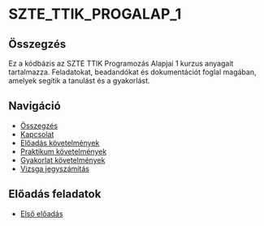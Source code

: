 # SZTE_TTIK_PROGALAP_1

## Összegzés

Ez a kódbázis az SZTE TTIK Programozás Alapjai 1 kurzus anyagait tartalmazza. 
Feladatokat, beadandókat és dokumentációt foglal magában, amelyek segítik a tanulást és a gyakorlást.

## Navigáció

- [Összegzés](./readme.md)
- [Kapcsolat](./Contact.md)
- [Előadás követelmények](./Requirements.md)
- [Praktikum követelmények](./Praktikum.md)
- [Gyakorlat követelmények](./Gyakorlat.md)
- [Vizsga jegyszámítás](./Results.md)

## Előadás feladatok

- [Első előadás](./1.ea/Readme.md)